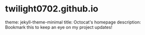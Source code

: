 # twilight0702.github.io

theme: jekyll-theme-minimal
title: Octocat's homepage
description: Bookmark this to keep an eye on my project updates!

